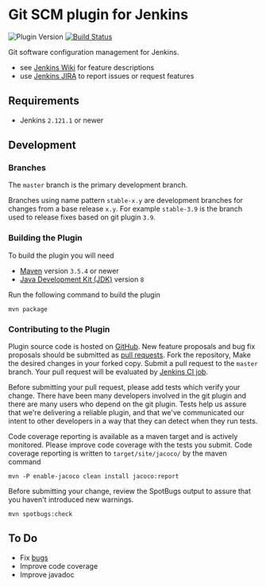 # Git SCM plugin for Jenkins

![Plugin Version](https://img.shields.io/jenkins/plugin/v/git.svg?label=version) [![Build Status](https://ci.jenkins.io/buildStatus/icon?job=Plugins/git-plugin/master)](https://ci.jenkins.io/job/Plugins/job/gitplugin/job/master/)

Git software configuration management for Jenkins.

* see [Jenkins Wiki](https://plugins.jenkins.io/git) for feature descriptions
* use [Jenkins JIRA](https://issues.jenkins-ci.org) to report issues or request features

## Requirements

* Jenkins `2.121.1` or newer

## Development

### Branches

The `master` branch is the primary development branch.

Branches using name pattern `stable-x.y` are development branches
for changes from a base release `x.y`. For example `stable-3.9` is the
branch used to release fixes based on git plugin `3.9`.

### Building the Plugin

To build the plugin you will need
* [Maven](https://maven.apache.org/) version `3.5.4` or newer
* [Java Development Kit (JDK)](https://jdk.java.net/) version `8`

Run the following command to build the plugin

```shell
mvn package
```

### Contributing to the Plugin

Plugin source code is hosted on [GitHub](https://github.com/jenkinsci/git-plugin).
New feature proposals and bug fix proposals should be submitted as
[pull requests](https://help.github.com/articles/creating-a-pull-request).
Fork the repository, Make the desired changes in your forked copy. Submit
a pull request to the `master` branch. Your pull request will be evaluated
by [Jenkins CI job](https://ci.jenkins.io/job/Plugins/job/git-plugin/).

Before submitting your pull request, please add tests which verify your
change. There have been many developers involved in the git plugin and
there are many users who depend on the git plugin. Tests help us assure
that we're delivering a reliable plugin, and that we've communicated
our intent to other developers in a way that they can detect when they
run tests.

Code coverage reporting is available as a maven target and is actively
monitored. Please improve code coverage with the tests you submit.
Code coverage reporting is written to `target/site/jacoco/` by the maven command

```shell
mvn -P enable-jacoco clean install jacoco:report
```

Before submitting your change, review the SpotBugs output to
assure that you haven't introduced new warnings.

```shell
mvn spotbugs:check
```

## To Do

* Fix [bugs](https://issues.jenkins-ci.org/secure/IssueNavigator.jspa?mode=hide&reset=true&jqlQuery=project+%3D+JENKINS+AND+status+in+%28Open%2C+"In+Progress"%2C+Reopened%29+AND+component+%3D+git-plugin)
* Improve code coverage
* Improve javadoc
